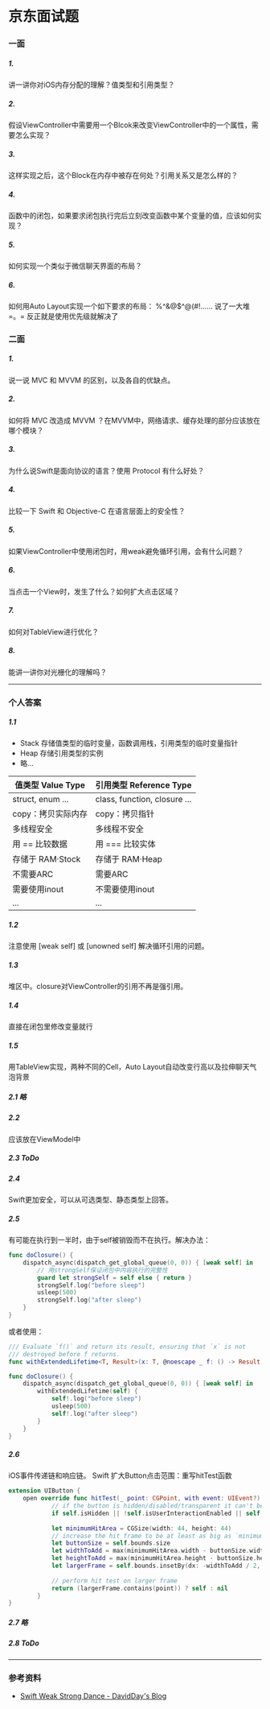 # 京东面试题
### 一面

##### 1. 
讲一讲你对iOS内存分配的理解？值类型和引用类型？

##### 2.
假设ViewController中需要用一个Blcok来改变ViewController中的一个属性，需要怎么实现？

##### 3.
这样实现之后，这个Block在内存中被存在何处？引用关系又是怎么样的？

##### 4.
函数中的闭包，如果要求闭包执行完后立刻改变函数中某个变量的值，应该如何实现？

##### 5.
如何实现一个类似于微信聊天界面的布局？

##### 6.
如何用Auto Layout实现一个如下要求的布局： %^&@$^@(#!......
说了一大堆 =。= 反正就是使用优先级就解决了

### 二面

##### 1. 
说一说 MVC 和 MVVM 的区别，以及各自的优缺点。

##### 2. 
如何将 MVC 改造成 MVVM ？在MVVM中，网络请求、缓存处理的部分应该放在哪个模块？

##### 3. 
为什么说Swift是面向协议的语言？使用 Protocol 有什么好处？

##### 4.
比较一下 Swift 和 Objective-C 在语言层面上的安全性？

##### 5.
如果ViewController中使用闭包时，用weak避免循环引用，会有什么问题？

##### 6.
当点击一个View时，发生了什么？如何扩大点击区域？

##### 7.
如何对TableView进行优化？

##### 8.
能讲一讲你对光栅化的理解吗？

-------

### 个人答案

##### 1.1
- Stack 存储值类型的临时变量，函数调用栈，引用类型的临时变量指针
- Heap 存储引用类型的实例
- 略…


| 值类型 Value Type | 引用类型 Reference Type |
| --- | --- |
| struct, enum ... | class, function, closure ... |
| copy：拷贝实际内存 | copy：拷贝指针 |
| 多线程安全 | 多线程不安全 |
| 用 == 比较数据 | 用 === 比较实体 |
| 存储于 RAM·Stock | 存储于 RAM·Heap |
| 不需要ARC | 需要ARC |
| 需要使用inout | 不需要使用inout |
| ... | ... |

##### 1.2
注意使用 [weak self] 或 [unowned self] 解决循环引用的问题。

##### 1.3
堆区中。closure对ViewController的引用不再是强引用。

##### 1.4
直接在闭包里修改变量就行

##### 1.5
用TableView实现，两种不同的Cell，Auto Layout自动改变行高以及拉伸聊天气泡背景

##### 2.1 略

##### 2.2
应该放在ViewModel中

##### 2.3 ToDo

##### 2.4
Swift更加安全，可以从可选类型、静态类型上回答。

##### 2.5
有可能在执行到一半时，由于self被销毁而不在执行。解决办法：

```Swift
func doClosure() {
    dispatch_async(dispatch_get_global_queue(0, 0)) { [weak self] in
        // 用strongSelf保证闭包中内容执行的完整性
        guard let strongSelf = self else { return }  
        strongSelf.log("before sleep")
        usleep(500)
        strongSelf.log("after sleep")
    }
}
```

或者使用：

```Swift
/// Evaluate `f()` and return its result, ensuring that `x` is not
/// destroyed before f returns.
func withExtendedLifetime<T, Result>(x: T, @noescape _ f: () -> Result) -> Result

func doClosure() {
    dispatch_async(dispatch_get_global_queue(0, 0)) { [weak self] in
        withExtendedLifetime(self) {
            self!.log("before sleep")
            usleep(500)
            self!.log("after sleep")
        }
    }
}
```

##### 2.6 
iOS事件传递链和响应链。
Swift 扩大Button点击范围：重写hitTest函数

```Swift
extension UIButton {
    open override func hitTest(_ point: CGPoint, with event: UIEvent?) -> UIView? {
            // if the button is hidden/disabled/transparent it can't be hit
            if self.isHidden || !self.isUserInteractionEnabled || self.alpha < 0.01 { return nil }
            
            let minimumHitArea = CGSize(width: 44, height: 44)
            // increase the hit frame to be at least as big as `minimumHitArea`
            let buttonSize = self.bounds.size
            let widthToAdd = max(minimumHitArea.width - buttonSize.width, 0)
            let heightToAdd = max(minimumHitArea.height - buttonSize.height, 0)
            let largerFrame = self.bounds.insetBy(dx: -widthToAdd / 2, dy: -heightToAdd / 2)
            
            // perform hit test on larger frame
            return (largerFrame.contains(point)) ? self : nil
        }
}
```

##### 2.7 略

##### 2.8 ToDo

-------

### 参考资料
- [Swift Weak Strong Dance - DavidDay's Blog](https://daiweilai.github.io/2015/12/23/Swift%E4%B8%AD%E7%9A%84Weak-Strong-Dance/)



